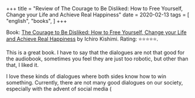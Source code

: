 +++
title = "Review of The Courage to Be Disliked: How to Free Yourself, Change your Life and Achieve Real Happiness"
date = 2020-02-13
tags = [
    "english",
    "books",
]
+++

Book: [The Courage to Be Disliked: How to Free Yourself, Change your Life and Achieve Real Happiness](https://www.goodreads.com/book/show/43306206) by Ichiro Kishimi. Rating: ⭐️⭐️⭐️⭐️⭐️.

This is a great book. I have to say that the dialogues are not that good for the audiobook, sometimes you feel they are just too robotic, but other than that, I liked it.

I love these kinds of dialogues where both sides know how to win something. Currently, there are not many good dialogues on our society, especially with the advent of social media (
